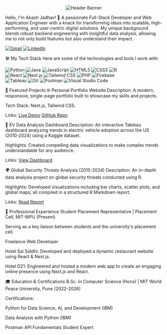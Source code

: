 <div align="center">
<img src="https://www.google.com/search?q=https://placehold.co/1200x300/020617/38bdf8%3Ftext%3DAkash%2BJadhav" alt="Header Banner"/>
</div>

Hello, I'm Akash Jadhav! 👋
A passionate Full-Stack Developer and Web Application Engineer with a knack for transforming ideas into scalable, high-performing, and user-centric digital solutions. My unique background blends robust backend engineering with insightful data analysis, allowing me to not only build features but also understand their impact.

<p align="left">
<a href="mailto:acjadhav1504@gmail.com"><img src="https://img.shields.io/badge/Gmail-D14836?style=for-the-badge&logo=gmail&logoColor=white" alt="Gmail"/></a>
<a href="https://www.google.com/search?q=https://linkedin.com/in/your-username-here"><img src="https://www.google.com/search?q=https://img.shields.io/badge/LinkedIn-0077B5%3Fstyle%3Dfor-the-badge%26logo%3Dlinkedin%26logoColor%3Dwhite" alt="LinkedIn"/></a>
</p>

🛠️ My Tech Stack
Here are some of the technologies and tools I work with:

<p align="left">
<img src="https://www.google.com/search?q=https://img.shields.io/badge/Python-3776AB%3Fstyle%3Dfor-the-badge%26logo%3Dpython%26logoColor%3Dwhite" alt="Python"/>
<img src="https://img.shields.io/badge/Java-ED8B00?style=for-the-badge&logo=openjdk&logoColor=white" alt="Java"/>
<img src="https://www.google.com/search?q=https://img.shields.io/badge/JavaScript-F7DF1E%3Fstyle%3Dfor-the-badge%26logo%3Djavascript%26logoColor%3Dblack" alt="JavaScript"/>
<img src="https://www.google.com/search?q=https://img.shields.io/badge/HTML5-E34F26%3Fstyle%3Dfor-the-badge%26logo%3Dhtml5%26logoColor%3Dwhite" alt="HTML5"/>
<img src="https://www.google.com/search?q=https://img.shields.io/badge/CSS3-1572B6%3Fstyle%3Dfor-the-badge%26logo%3Dcss3%26logoColor%3Dwhite" alt="CSS3"/>
<img src="https://www.google.com/search?q=https://img.shields.io/badge/R-276DC3%3Fstyle%3Dfor-the-badge%26logo%3Dr%26logoColor%3Dwhite" alt="R"/>
<br/>
<img src="https://www.google.com/search?q=https://img.shields.io/badge/React-20232A%3Fstyle%3Dfor-the-badge%26logo%3Dreact%26logoColor%3D61DAFB" alt="React"/>
<img src="https://www.google.com/search?q=https://img.shields.io/badge/Next.js-000000%3Fstyle%3Dfor-the-badge%26logo%3Dnextdotjs%26logoColor%3Dwhite" alt="Next.js"/>
<img src="https://www.google.com/search?q=https://img.shields.io/badge/Tailwind_CSS-38B2AC%3Fstyle%3Dfor-the-badge%26logo%3Dtailwind-css%26logoColor%3Dwhite" alt="Tailwind CSS"/>
<img src="https://www.google.com/search?q=https://img.shields.io/badge/PHP-777BB4%3Fstyle%3Dfor-the-badge%26logo%3Dphp%26logoColor%3Dwhite" alt="PHP"/>
<img src="https://www.google.com/search?q=https://img.shields.io/badge/Firebase-FFCA28%3Fstyle%3Dfor-the-badge%26logo%3Dfirebase%26logoColor%3Dblack" alt="Firebase"/>
<br/>
<img src="https://www.google.com/search?q=https://img.shields.io/badge/Tableau-E97627%3Fstyle%3Dfor-the-badge%26logo%3Dtableau%26logoColor%3Dwhite" alt="Tableau"/>
<img src="https://www.google.com/search?q=https://img.shields.io/badge/Git-F05032%3Fstyle%3Dfor-the-badge%26logo%3Dgit%26logoColor%3Dwhite" alt="Git"/>
<img src="https://www.google.com/search?q=https://img.shields.io/badge/Postman-FF6C37%3Fstyle%3Dfor-the-badge%26logo%3Dpostman%26logoColor%3Dwhite" alt="Postman"/>
<img src="https://www.google.com/search?q=https://img.shields.io/badge/Visual_Studio_Code-007ACC%3Fstyle%3Dfor-the-badge%26logo%3Dvisual-studio-code%26logoColor%3Dwhite" alt="Visual Studio Code"/>
</p>

🚀 Featured Projects
🌐 Personal Portfolio Website
Description: A modern, responsive, single-page portfolio built to showcase my skills and projects.

Tech Stack: Next.js, Tailwind CSS.

Links: [Live Demo](#) [GitHub Repo](#)

🚗 EV Data Analysis Dashboard
Description: An interactive Tableau dashboard analyzing trends in electric vehicle adoption across the US (2010-2024) using a Kaggle dataset.

Highlights: Created compelling data visualizations to make complex trends understandable for any audience.

Links: [View Dashboard](#)

🌍 Global Security Threats Analysis (2015-2024)
Description: An in-depth data analysis project on global security threats conducted using R.

Highlights: Developed visualizations including bar charts, scatter plots, and global maps, all compiled in a structured R Markdown report.

Links: [Read Report](#)

💼 Professional Experience
Student Placement Representative | Placement Cell, MIT-WPU (Present)

Serving as a key liaison between students and the university's placement cell.

Freelance Web Developer

Hotel Sai Siddhi: Developed and deployed a dynamic restaurant website using React & Next.js.

Hotel D21: Engineered and hosted a modern web app to create an engaging online presence using Next.js and React.

🎓 Education & Certifications
B.Sc. in Computer Science (Hons) | MIT World Peace University, Pune (2022-2026)

Certifications:

Python for Data Science, AI, and Development (IBM)

Data Analysis with Python (IBM)

Postman API Fundamentals Student Expert
